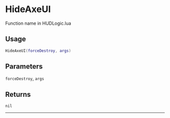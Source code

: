 # HideAxeUI
Function name in HUDLogic.lua
## Usage
```lua
HideAxeUI(forceDestroy, args)
```
## Parameters
`forceDestroy`, `args`
## Returns
`nil`

---